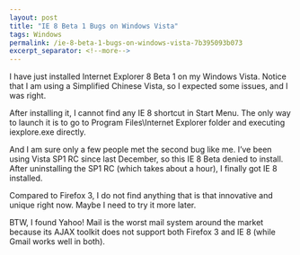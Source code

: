 ```yaml
---
layout: post
title: "IE 8 Beta 1 Bugs on Windows Vista"
tags: Windows
permalink: /ie-8-beta-1-bugs-on-windows-vista-7b395093b073
excerpt_separator: <!--more-->
---
```

I have just installed Internet Explorer 8 Beta 1 on my Windows Vista. Notice that I am using a Simplified Chinese Vista, so I expected some issues, and I was right.
<!--more-->

After installing it, I cannot find any IE 8 shortcut in Start Menu. The only way to launch it is to go to Program Files\Internet Explorer folder and executing iexplore.exe directly.

And I am sure only a few people met the second bug like me. I’ve been using Vista SP1 RC since last December, so this IE 8 Beta denied to install. After uninstalling the SP1 RC (which takes about a hour), I finally got IE 8 installed.

Compared to Firefox 3, I do not find anything that is that innovative and unique right now. Maybe I need to try it more later.

BTW, I found Yahoo! Mail is the worst mail system around the market because its AJAX toolkit does not support both Firefox 3 and IE 8 (while Gmail works well in both).
